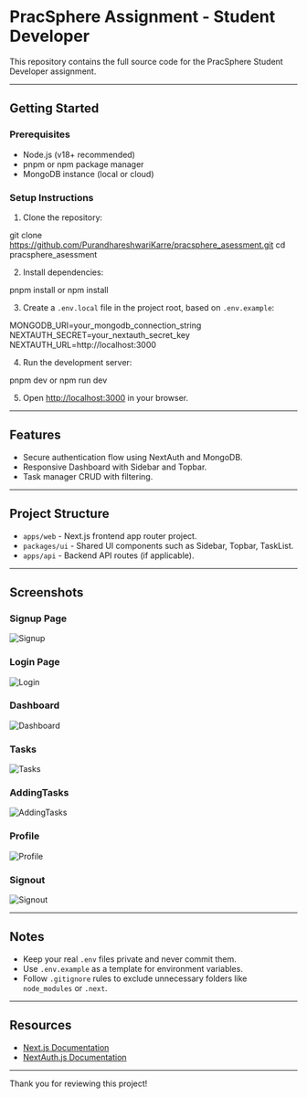 # PracSphere Assignment - Student Developer

This repository contains the full source code for the PracSphere Student Developer assignment.

---

## Getting Started

### Prerequisites

- Node.js (v18+ recommended)
- pnpm or npm package manager
- MongoDB instance (local or cloud)

### Setup Instructions

1. Clone the repository:

git clone https://github.com/PurandhareshwariKarre/pracsphere_asessment.git
cd pracsphere_asessment

2. Install dependencies:

pnpm install   or   npm install


3. Create a `.env.local` file in the project root, based on `.env.example`:

MONGODB_URI=your_mongodb_connection_string
NEXTAUTH_SECRET=your_nextauth_secret_key
NEXTAUTH_URL=http://localhost:3000


4. Run the development server:

pnpm dev  or   npm run dev


5. Open [http://localhost:3000](http://localhost:3000) in your browser.

---

## Features

- Secure authentication flow using NextAuth and MongoDB.
- Responsive Dashboard with Sidebar and Topbar.
- Task manager CRUD with filtering.

---

## Project Structure

- `apps/web` - Next.js frontend app router project.
- `packages/ui` - Shared UI components such as Sidebar, Topbar, TaskList.
- `apps/api` - Backend API routes (if applicable).

---

## Screenshots


### Signup Page

![Signup](screenshots/Signup.png)

### Login Page

![Login](screenshots/Login.png)

### Dashboard

![Dashboard](screenshots/Dashboard.png)

### Tasks

![Tasks](screenshots/Tasks.png)

### AddingTasks

![AddingTasks](screenshots/AddingTasks.png)

### Profile

![Profile](screenshots/Profile.png)

### Signout

![Signout](screenshots/Signout.png)




---

## Notes

- Keep your real `.env` files private and never commit them.
- Use `.env.example` as a template for environment variables.
- Follow `.gitignore` rules to exclude unnecessary folders like `node_modules` or `.next`.

---

## Resources

- [Next.js Documentation](https://nextjs.org/docs)
- [NextAuth.js Documentation](https://next-auth.js.org/)

---

Thank you for reviewing this project!
